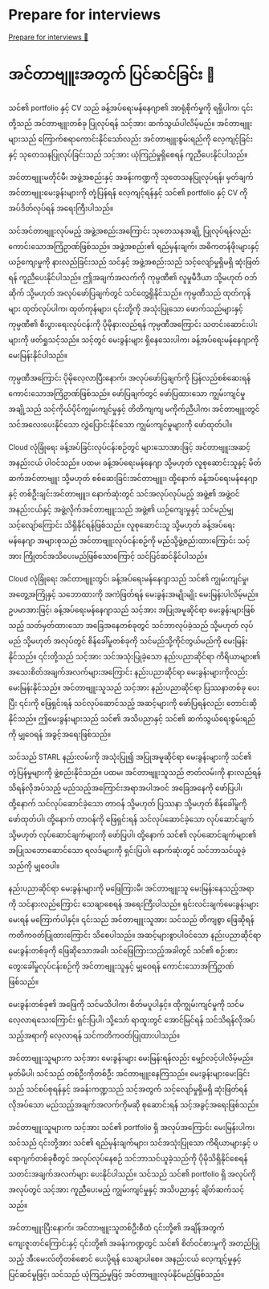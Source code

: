 # Prepare for interviews

[Prepare for interviews 🔗](https://www.coursera.org/learn/put-it-all-together-prepare-for-a-cloud-security-analyst-job/lecture/cdlWT/prepare-for-interviews)

# အင်တာဗျူးအတွက် ပြင်ဆင်ခြင်း 🎤

သင်၏ portfolio နှင့် CV သည် ခန့်အပ်ရေးမန်နေဂျာ၏ အာရုံစိုက်မှုကို ရရှိပါက၊ ၎င်းတို့သည် အင်တာဗျူးတစ်ခု ပြုလုပ်ရန် သင့်အား ဆက်သွယ်ပါလိမ့်မည်။ အင်တာဗျူးများသည် ကြောက်စရာကောင်းနိုင်သော်လည်း အင်တာဗျူးစွမ်းရည်ကို လေ့ကျင့်ခြင်းနှင့် သုတေသနပြုလုပ်ခြင်းသည် သင့်အား ယုံကြည်မှုရှိစေရန် ကူညီပေးနိုင်ပါသည်။

အင်တာဗျူးမတိုင်မီ၊ အဖွဲ့အစည်းနှင့် အခန်းကဏ္ဍကို သုတေသနပြုလုပ်ရန်၊ မှတ်ချက်အင်တာဗျူးမေးခွန်းများကို တုံ့ပြန်ရန် လေ့ကျင့်ရန်နှင့် သင်၏ portfolio နှင့် CV ကို အပ်ဒိတ်လုပ်ရန် အရေးကြီးပါသည်။

သင်အင်တာဗျူးလုပ်မည့် အဖွဲ့အစည်းအကြောင်း သုတေသနအချို့ ပြုလုပ်ရန်လည်း ကောင်းသောအကြံဥာဏ်ဖြစ်သည်။ အဖွဲ့အစည်း၏ ရည်မှန်းချက်၊ အဓိကတန်ဖိုးများနှင့် ယဉ်ကျေးမှုကို နားလည်ခြင်းသည် သင်နှင့် အဖွဲ့အစည်းသည် သင့်လျော်မှုရှိမရှိ ဆုံးဖြတ်ရန် ကူညီပေးနိုင်ပါသည်။ ဤအချက်အလက်ကို ကုမ္ပဏီ၏ လူမှုမီဒီယာ သို့မဟုတ် ဝဘ်ဆိုက် သို့မဟုတ် အလုပ်ဖော်ပြချက်တွင် သင်တွေ့ရှိနိုင်သည်။ ကုမ္ပဏီသည် ထုတ်ကုန်များ ထုတ်လုပ်ပါက၊ ထုတ်ကုန်များ၊ ၎င်းတို့ကို အသုံးပြုသော ဖောက်သည်များနှင့် ကုမ္ပဏီ၏ စီးပွားရေးလုပ်ငန်းကို ပိုမိုနားလည်ရန် ကုမ္ပဏီအကြောင်း သတင်းဆောင်းပါးများကို ဖတ်ရှုသင့်သည်။ သင့်တွင် မေးခွန်းများ ရှိနေသေးပါက၊ ခန့်အပ်ရေးမန်နေဂျာကို မေးမြန်းနိုင်ပါသည်။

ကုမ္ပဏီအကြောင်း ပိုမိုလေ့လာပြီးနောက်၊ အလုပ်ဖော်ပြချက်ကို ပြန်လည်စစ်ဆေးရန် ကောင်းသောအကြံဥာဏ်ဖြစ်သည်။ ဖော်ပြချက်တွင် ဖော်ပြထားသော ကျွမ်းကျင်မှုအချို့သည် သင့်ကိုယ်ပိုင်ကျွမ်းကျင်မှုနှင့် တိတိကျကျ မကိုက်ညီပါက၊ အင်တာဗျူးတွင် သင်အလေးပေးနိုင်သော လွှဲပြောင်းနိုင်သော ကျွမ်းကျင်မှုများကို ဖော်ထုတ်ပါ။

Cloud လုံခြုံရေး ခန့်အပ်ခြင်းလုပ်ငန်းစဉ်တွင် များသောအားဖြင့် အင်တာဗျူးအဆင့်အနည်းငယ် ပါဝင်သည်။ ပထမ၊ ခန့်အပ်ရေးမန်နေဂျာ သို့မဟုတ် လူစုဆောင်းသူနှင့် မိတ်ဆက်အင်တာဗျူး သို့မဟုတ် စစ်ဆေးခြင်းအင်တာဗျူး၊ ထို့နောက် ခန့်အပ်ရေးမန်နေဂျာနှင့် တစ်ဦးချင်းအင်တာဗျူး၊ နောက်ဆုံးတွင် သင်အလုပ်လုပ်မည့် အဖွဲ့၏ အဖွဲ့ဝင်အနည်းငယ်နှင့် အဖွဲ့လိုက်အင်တာဗျူးသည် အဖွဲ့၏ ယဉ်ကျေးမှုနှင့် သင်မည်မျှ သင့်လျော်ကြောင်း သိရှိနိုင်ရန်ဖြစ်သည်။ လူစုဆောင်းသူ သို့မဟုတ် ခန့်အပ်ရေးမန်နေဂျာ အများစုသည် အင်တာဗျူးလုပ်ငန်းစဉ်ကို မည်သို့ဖွဲ့စည်းထားကြောင်း သင့်အား ကြိုတင်အသိပေးမည်ဖြစ်သောကြောင့် သင်ပြင်ဆင်နိုင်ပါသည်။

Cloud လုံခြုံရေး အင်တာဗျူးတွင်၊ ခန့်အပ်ရေးမန်နေဂျာသည် သင်၏ ကျွမ်းကျင်မှု၊ အတွေ့အကြုံနှင့် သဘောထားကို အကဲဖြတ်ရန် မေးခွန်းအမျိုးမျိုး မေးမြန်းပါလိမ့်မည်။ ဥပမာအားဖြင့်၊ ခန့်အပ်ရေးမန်နေဂျာသည် သင့်အား အပြုအမူဆိုင်ရာ မေးခွန်းများဖြစ်သည့် သတ်မှတ်ထားသော အခြေအနေတစ်ခုတွင် သင်ဘာလုပ်ခဲ့သည် သို့မဟုတ် လုပ်မည် သို့မဟုတ် အလုပ်တွင် စိန်ခေါ်မှုတစ်ခုကို သင်မည်သို့ကိုင်တွယ်မည်ကို မေးမြန်းနိုင်သည်။ ၎င်းတို့သည် သင့်အား သင်အသုံးပြုခဲ့သော နည်းပညာဆိုင်ရာ ကိရိယာများ၏ အသေးစိတ်အချက်အလက်များအကြောင်း နည်းပညာဆိုင်ရာ မေးခွန်းများကိုလည်း မေးမြန်းနိုင်သည်။ အင်တာဗျူးသူသည် သင့်အား နည်းပညာဆိုင်ရာ ပြဿနာတစ်ခု ပေးပြီး ၎င်းကို ဖြေရှင်းရန် သင်လုပ်ဆောင်သည့် အဆင့်များကို ဖော်ပြရန်လည်း တောင်းဆိုနိုင်သည်။ ဤမေးခွန်းများသည် သင်၏ အသိပညာနှင့် သင်၏ ဆက်သွယ်ရေးစွမ်းရည်ကို မျှဝေရန် အခွင့်အရေးဖြစ်သည်။

သင်သည် STARL နည်းလမ်းကို အသုံးပြု၍ အပြုအမူဆိုင်ရာ မေးခွန်းများကို သင်၏ တုံ့ပြန်မှုများကို ဖွဲ့စည်းနိုင်သည်။ ပထမ၊ အင်တာဗျူးသူသည် ဇာတ်လမ်းကို နားလည်ရန် သိရန်လိုအပ်သည့် မည်သည့်အကြောင်းအရာအပါအဝင် အခြေအနေကို ဖော်ပြပါ၊ ထို့နောက် သင်လုပ်ဆောင်ခဲ့သော တာဝန် သို့မဟုတ် ပြဿနာ သို့မဟုတ် စိန်ခေါ်မှုကို ဖော်ထုတ်ပါ၊ ထို့နောက် တာဝန်ကို ဖြေရှင်းရန် သင်လုပ်ဆောင်ခဲ့သော လုပ်ဆောင်ချက် သို့မဟုတ် လုပ်ဆောင်ချက်များကို ဖော်ပြပါ၊ ထို့နောက် သင်၏ လုပ်ဆောင်ချက်များ၏ အပြုသဘောဆောင်သော ရလဒ်များကို ရှင်းပြပါ၊ နောက်ဆုံးတွင် သင်ဘာသင်ယူခဲ့သည်ကို မျှဝေပါ။

နည်းပညာဆိုင်ရာ မေးခွန်းများကို မဖြေကြားမီ၊ အင်တာဗျူးသူ မေးမြန်းနေသည့်အရာကို သင်နားလည်ကြောင်း သေချာစေရန် အရေးကြီးပါသည်။ ရှင်းလင်းချက်မေးခွန်းများ မေးရန် မကြောက်ပါနှင့်။ ၎င်းသည် အင်တာဗျူးသူအား သင်သည် တိကျစွာ ဖြေဆိုရန် ကတိကဝတ်ပြုထားကြောင်း သိစေပါသည်။ အဆင့်များစွာပါဝင်သော နည်းပညာဆိုင်ရာ မေးခွန်းတစ်ခုကို ဖြေဆိုသောအခါ၊ သင်ဖြေကြားသည့်အခါတွင် သင်၏ စဉ်းစားတွေးခေါ်မှုလုပ်ငန်းစဉ်ကို အင်တာဗျူးသူနှင့် မျှဝေရန် ကောင်းသောအကြံဥာဏ်ဖြစ်သည်။

မေးခွန်းတစ်ခု၏ အဖြေကို သင်မသိပါက၊ စိတ်မပူပါနှင့်။ ထိုကျွမ်းကျင်မှုကို သင်မလေ့လာရသေးကြောင်း ရှင်းပြပါ၊ သို့သော် ရာထူးတွင် အောင်မြင်ရန် သင်သိရန်လိုအပ်သည့်အရာကို လေ့လာရန် သင်ကတိကဝတ်ပြုထားပါသည်။

အင်တာဗျူးသူများက သင့်အား မေးခွန်းများ မေးမြန်းရန်လည်း မျှော်လင့်ပါလိမ့်မည်။ မှတ်မိပါ၊ သင်သည် တစ်ဦးကိုတစ်ဦး အင်တာဗျူးနေကြသည်။ မေးခွန်းများမေးခြင်းသည် သင်စပ်စုရန်နှင့် အခန်းကဏ္ဍသည် သင့်အတွက် သင့်လျော်မှုရှိမရှိ ဆုံးဖြတ်ရန် လိုအပ်သော မည်သည့်အချက်အလက်ကိုမဆို စုဆောင်းရန် သင့်အခွင့်အရေးဖြစ်သည်။

အင်တာဗျူးသူများက သင့်အား သင်၏ portfolio ရှိ အလုပ်အကြောင်း မေးမြန်းပါက၊ သင်သည် ၎င်းတို့အား သင်၏ ရည်မှန်းချက်များ၊ သင်အသုံးပြုသော ကိရိယာများနှင့် ပရောဂျက်တစ်ခုစီတွင် အလုပ်လုပ်နေစဉ် သင်ဘာသင်ယူခဲ့သည်ကို ပိုမိုသိရှိနိုင်စေရန် သတင်းအချက်အလက်များ ပေးနိုင်ပါသည်။ သင်သည် သင်၏ portfolio ရှိ အလုပ်ကို အလုပ်တွင် သင့်အား ကူညီပေးမည့် ကျွမ်းကျင်မှုနှင့် အသိပညာနှင့် ချိတ်ဆက်သင့်သည်။

အင်တာဗျူးပြီးနောက်၊ အင်တာဗျူးသူတစ်ဦးစီထံ ၎င်းတို့၏ အချိန်အတွက် ကျေးဇူးတင်ကြောင်းနှင့် ၎င်းတို့၏ အခန်းကဏ္ဍတွင် သင်၏ စိတ်ဝင်စားမှုကို အတည်ပြုသည့် အီးမေးလ်တိုတစ်စောင် ပေးပို့ရန် သေချာပါစေ။ အနည်းငယ် လေ့ကျင့်မှုနှင့် ပြင်ဆင်မှုဖြင့်၊ သင်သည် ယုံကြည်မှုဖြင့် အင်တာဗျူးလုပ်နိုင်မည်ဖြစ်သည်။
